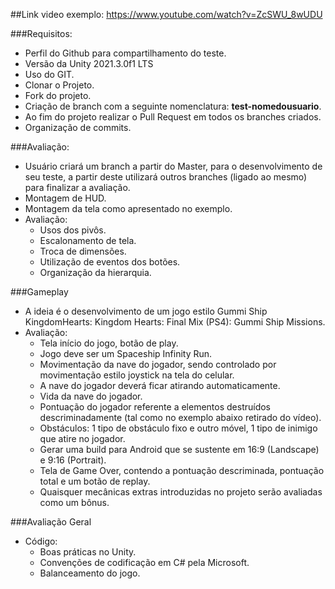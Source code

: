 ##Link video exemplo: https://www.youtube.com/watch?v=ZcSWU_8wUDU

###Requisitos:
- Perfil do Github para compartilhamento do teste.
- Versão da Unity 2021.3.0f1 LTS
- Uso do GIT.
- Clonar o Projeto.
- Fork do projeto.
- Criação de branch com a seguinte nomenclatura: **test-nomedousuario**.
- Ao fim do projeto realizar o Pull Request em todos os branches criados.
- Organização de commits.
	
###Avaliação:
- Usuário criará um branch a partir do Master, para o desenvolvimento de seu teste, a partir deste utilizará outros branches (ligado ao mesmo) para finalizar a avaliação.
- Montagem de HUD.
- Montagem da tela como apresentado no exemplo.
- Avaliação:
	- Usos dos pivôs.
	- Escalonamento de tela.
	- Troca de dimensões.
	- Utilização de eventos dos botões.
	- Organização da hierarquia.

###Gameplay
- A ideia é o desenvolvimento de um jogo estilo Gummi Ship KingdomHearts: Kingdom Hearts: Final Mix (PS4): Gummi Ship Missions.
- Avaliação:
	- Tela início do jogo, botão de play.
	- Jogo deve ser um Spaceship Infinity Run.
	- Movimentação da nave do jogador, sendo controlado por movimentação estilo joystick na tela do celular.
	- A nave do jogador deverá ficar atirando automaticamente.
	- Vida da nave do jogador.
	- Pontuação do jogador referente a elementos destruídos descriminadamente (tal como no exemplo abaixo retirado do vídeo).
	- Obstáculos: 1 tipo de obstáculo fixo e outro móvel, 1 tipo de inimigo que atire no jogador.
	- Gerar uma build para Android que se sustente em 16:9 (Landscape) e 9:16 (Portrait).
	- Tela de Game Over, contendo a pontuação descriminada, pontuação total e um botão de replay.
	- Quaisquer mecânicas extras introduzidas no projeto serão avaliadas como um bônus.

###Avaliação Geral
- Código:
	- Boas práticas no Unity.
	- Convenções de codificação em C# pela Microsoft.
	- Balanceamento do jogo.
